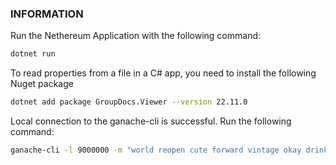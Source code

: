 ### INFORMATION

Run the Nethereum Application with the following command: 

```bash
dotnet run
```

To read properties from a file in a C# app, you need to install the following Nuget package
```bash
dotnet add package GroupDocs.Viewer --version 22.11.0
```

Local connection to the ganache-cli is successful. Run the following command: 

```bash 
ganache-cli -l 9000000 -m "world reopen cute forward vintage okay drink margin piano buffalo autumn awful"
```


